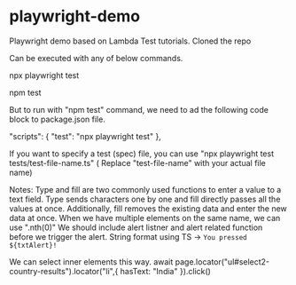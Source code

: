 # playwright-demo
Playwright demo based on Lambda Test tutorials.
Cloned the repo

Can be executed with any of below commands.

npx playwright test

npm test

But to run with "npm test" command, we need to ad the following code block to package.json file.

  "scripts": {
    "test": "npx playwright test" 
  },

  If you want to specify a test (spec) file, you can use "npx playwright test tests/test-file-name.ts" ( Replace "test-file-name" with your actual file name)

Notes: Type and fill are two commonly used functions to enter a value to a text field. Type sends characters one by one and fill directly passes all the values at once. Additionally, fill removes the existing data and enter the new data at once.
When we have multiple elements on the same name, we can use ".nth(0)"
We should include alert listner and alert related function before we trigger the alert.
String format using TS -> `You pressed ${txtAlert}!`

We can select inner elements this way.
await page.locator("ul#select2-country-results").locator("li",{
            hasText: "India"
        }).click()
